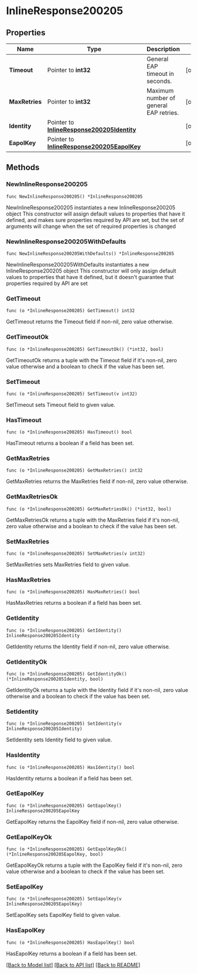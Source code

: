 # InlineResponse200205

## Properties

Name | Type | Description | Notes
------------ | ------------- | ------------- | -------------
**Timeout** | Pointer to **int32** | General EAP timeout in seconds. | [optional] 
**MaxRetries** | Pointer to **int32** | Maximum number of general EAP retries. | [optional] 
**Identity** | Pointer to [**InlineResponse200205Identity**](InlineResponse200205Identity.md) |  | [optional] 
**EapolKey** | Pointer to [**InlineResponse200205EapolKey**](InlineResponse200205EapolKey.md) |  | [optional] 

## Methods

### NewInlineResponse200205

`func NewInlineResponse200205() *InlineResponse200205`

NewInlineResponse200205 instantiates a new InlineResponse200205 object
This constructor will assign default values to properties that have it defined,
and makes sure properties required by API are set, but the set of arguments
will change when the set of required properties is changed

### NewInlineResponse200205WithDefaults

`func NewInlineResponse200205WithDefaults() *InlineResponse200205`

NewInlineResponse200205WithDefaults instantiates a new InlineResponse200205 object
This constructor will only assign default values to properties that have it defined,
but it doesn't guarantee that properties required by API are set

### GetTimeout

`func (o *InlineResponse200205) GetTimeout() int32`

GetTimeout returns the Timeout field if non-nil, zero value otherwise.

### GetTimeoutOk

`func (o *InlineResponse200205) GetTimeoutOk() (*int32, bool)`

GetTimeoutOk returns a tuple with the Timeout field if it's non-nil, zero value otherwise
and a boolean to check if the value has been set.

### SetTimeout

`func (o *InlineResponse200205) SetTimeout(v int32)`

SetTimeout sets Timeout field to given value.

### HasTimeout

`func (o *InlineResponse200205) HasTimeout() bool`

HasTimeout returns a boolean if a field has been set.

### GetMaxRetries

`func (o *InlineResponse200205) GetMaxRetries() int32`

GetMaxRetries returns the MaxRetries field if non-nil, zero value otherwise.

### GetMaxRetriesOk

`func (o *InlineResponse200205) GetMaxRetriesOk() (*int32, bool)`

GetMaxRetriesOk returns a tuple with the MaxRetries field if it's non-nil, zero value otherwise
and a boolean to check if the value has been set.

### SetMaxRetries

`func (o *InlineResponse200205) SetMaxRetries(v int32)`

SetMaxRetries sets MaxRetries field to given value.

### HasMaxRetries

`func (o *InlineResponse200205) HasMaxRetries() bool`

HasMaxRetries returns a boolean if a field has been set.

### GetIdentity

`func (o *InlineResponse200205) GetIdentity() InlineResponse200205Identity`

GetIdentity returns the Identity field if non-nil, zero value otherwise.

### GetIdentityOk

`func (o *InlineResponse200205) GetIdentityOk() (*InlineResponse200205Identity, bool)`

GetIdentityOk returns a tuple with the Identity field if it's non-nil, zero value otherwise
and a boolean to check if the value has been set.

### SetIdentity

`func (o *InlineResponse200205) SetIdentity(v InlineResponse200205Identity)`

SetIdentity sets Identity field to given value.

### HasIdentity

`func (o *InlineResponse200205) HasIdentity() bool`

HasIdentity returns a boolean if a field has been set.

### GetEapolKey

`func (o *InlineResponse200205) GetEapolKey() InlineResponse200205EapolKey`

GetEapolKey returns the EapolKey field if non-nil, zero value otherwise.

### GetEapolKeyOk

`func (o *InlineResponse200205) GetEapolKeyOk() (*InlineResponse200205EapolKey, bool)`

GetEapolKeyOk returns a tuple with the EapolKey field if it's non-nil, zero value otherwise
and a boolean to check if the value has been set.

### SetEapolKey

`func (o *InlineResponse200205) SetEapolKey(v InlineResponse200205EapolKey)`

SetEapolKey sets EapolKey field to given value.

### HasEapolKey

`func (o *InlineResponse200205) HasEapolKey() bool`

HasEapolKey returns a boolean if a field has been set.


[[Back to Model list]](../README.md#documentation-for-models) [[Back to API list]](../README.md#documentation-for-api-endpoints) [[Back to README]](../README.md)



